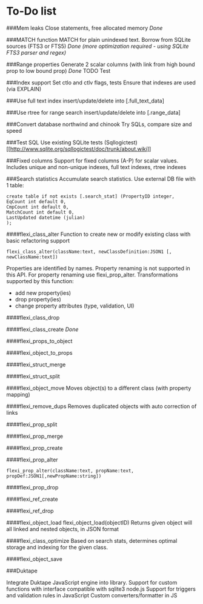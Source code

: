 # To-Do list

###Mem leaks
Close statements, free allocated memory
*Done*

###MATCH function 
MATCH for plain unindexed text. Borrow from SQLite sources (FTS3 or FTS5)
*Done (more optimization required - using SQLite FTS3 parser and regex)*

###Range properties
Generate 2 scalar columns (with link from high bound prop to low bound prop)
*Done* TODO Test

###Index support
Set ctlo and ctlv flags, tests
Ensure that indexes are used (via EXPLAIN)

###Use full text index
insert/update/delete into [.full_text_data]

###Use rtree for range search
insert/update/delete into [.range_data]

###Convert database
northwind and chinook
Try SQLs, compare size and speed

###Test SQL 
Use existing SQLite tests (Sqllogictest) [[http://www.sqlite.org/sqllogictest/doc/trunk/about.wiki]]

###Fixed columns
Support for fixed columns (A-P) for scalar values. Includes unique and non-unique indexes,
full text indexes, rtree indexes
 
###Search statistics
Accumulate search statistics. Use external DB file with 1 table:
```
create table if not exists [.search_stat] (PropertyID integer,
EqCount int default 0,
CmpCount int default 0,
MatchCount int default 0,
LastUpdated datetime (julian)
);
```

####flexi_class_alter
Function to create new or modify existing class with basic refactoring support

```
flexi_class_alter(className:text, newClassDefinition:JSON1 [, newClassName:text])
```
Properties are identified by names. Property renaming is not supported in this API.
For property renaming use flexi_prop_alter.
Transformations supported by this function:
- add new property(ies)
- drop property(ies)
- change property attributes (type, validation, UI)

####flexi_class_drop

####flexi_class_create
*Done*

####flexi_props_to_object

####flexi_object_to_props

####flexi_struct_merge

####flexi_struct_split

####flexi_object_move
Moves object(s) to a different class (with property mapping)

####flexi_remove_dups
Removes duplicated objects with auto correction of links
 
####flexi_prop_split
 
####flexi_prop_merge

####flexi_prop_create

####flexi_prop_alter

```
flexi_prop_alter(className:text, propName:text, propDef:JSON1[,newPropName:string])
```

####flexi_prop_drop

####flexi_ref_create

####flexi_ref_drop

####flexi_object_load
flexi_object_load(objectID)
Returns given object will all linked and nested objects, in JSON format

####flexi_class_optimize
Based on search stats, determines optimal storage and indexing for the given class.

####flexi_object_save

###Duktape

Integrate Duktape JavaScript engine into library.
Support for custom functions with interface compatible with sqlite3 node.js
Support for triggers and validation rules in JavaScript
Custom converters/formatter in JS

